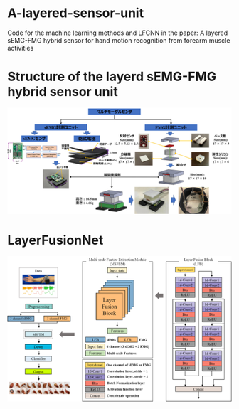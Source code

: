 # A-layered-sensor-unit
Code for the machine learning methods and LFCNN in the paper: A layered sEMG-FMG hybrid sensor for hand motion recognition from forearm muscle activities
# Structure of the layerd sEMG-FMG hybrid sensor unit
![overall structure](figure/the-layered-sensor-unit.png)
# LayerFusionNet
![overall structure](figure/layerfusionnet.png)
